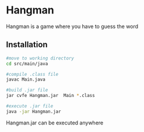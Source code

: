 # Hangman

Hangman is a game where you have to guess the word

## Installation

```bash
#move to working directory
cd src/main/java 

#compile .class file
javac Main.java

#build .jar file
jar cvfe Hangman.jar  Main *.class 

#execute .jar file
java -jar Hangman.jar 
```

Hangman.jar can be executed anywhere
